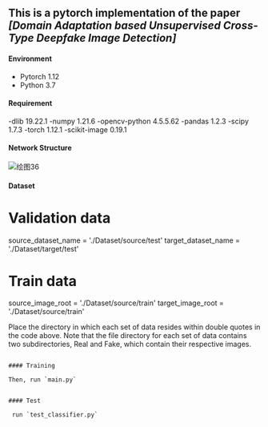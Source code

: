 ## This is a pytorch implementation of the paper *[Domain Adaptation based Unsupervised Cross-Type Deepfake Image Detection]*


#### Environment
- Pytorch 1.12
- Python 3.7
  
#### Requirement
-dlib 19.22.1
-numpy 1.21.6
-opencv-python 4.5.5.62
-pandas 1.2.3
-scipy 1.7.3
-torch 1.12.1
-scikit-image 0.19.1 

#### Network Structure

![绘图36](https://github.com/user-attachments/assets/e2d2dc81-5063-4914-b5d3-d438999c5fc5)


#### Dataset
# Validation data
source_dataset_name = './Dataset/source/test' 
target_dataset_name = './Dataset/target/test'

# Train data
source_image_root = './Dataset/source/train'
target_image_root = './Dataset/source/train'

​Place the directory in which each set of data resides within double quotes in the code above. Note that the file directory for each set of data contains two subdirectories, Real and Fake, which contain their respective images. 

```

#### Training

Then, run `main.py`


#### Test

 run `test_classifier.py`


